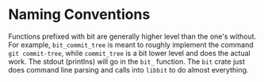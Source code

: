 # Naming Conventions

Functions prefixed with bit are generally higher level than the one's
without. For example, `bit_commit_tree` is meant to roughly implement
the command `git commit-tree`, while `commit_tree` is a bit lower level
and does the actual work. The stdout (printlns) will go in the `bit_`
function. The `bit` crate just does command line parsing and calls into
`libbit` to do almost everything.
